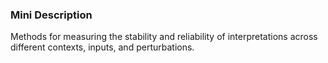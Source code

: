 ### Mini Description

Methods for measuring the stability and reliability of interpretations across different contexts, inputs, and perturbations.
